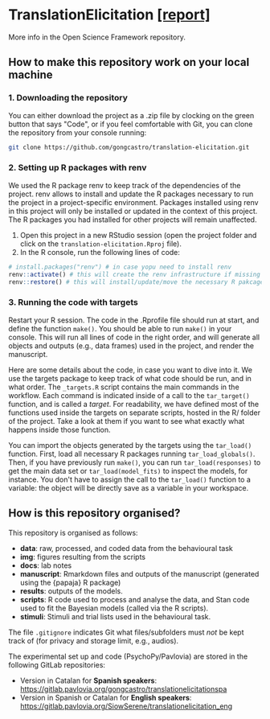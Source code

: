 # TranslationElicitation [[report]](https://github.com/gongcastro/translation-elicitation/blob/main/docs/report.md)


More info in the Open Science Framework repository.

## How to make this repository work on your local machine


### 1. Downloading the repository

You can either download the project as a .zip file by clocking on the green button that says "Code", or if you feel comfortable with Git, you can clone the repository from your console running:

```bash
git clone https://github.com/gongcastro/translation-elicitation.git
```

### 2. Setting up R packages with renv


We used the R package renv to keep track of the dependencies of the project. renv allows to install and update the R packages necessary to run the project in a project-specific environment. Packages installed using renv in this project will only be installed or updated in the context of this project. The R packages you had installed for other projects will remain unaffected. 

1) Open this project in a new RStudio session (open the project folder and click on the `translation-elicitation.Rproj` file). 
2) In the R console, run the following lines of code:

```r
# install.packages("renv") # in case yopu need to install renv
renv::activate() # this will create the renv infrastructure if missing
renv::restore() # this will install/update/move the necessary R pakcages into this project
```

### 3. Running the code with targets

Restart your R session. The code in the .Rprofile file should run at start, and define the function `make()`. You should be able to run `make()` in your console. This will run all lines of code in the right order, and will generate all objects and outputs (e.g., data frames) used in the project, and render the manuscript.


Here are some details about the code, in case you want to dive into it. We use the targets package to keep track of what code should be run, and in what order. The `_targets.R` script contains the main commands in the workflow. Each command is indicated inside of a call to the `tar_target()` function, and is called a *target*. For readability, we have defined most of the functions used inside the targets on separate scripts, hosted in the R/ folder of the project. Take a look at them if you want to see what exactly what happens inside those function.


You can import the objects generated by the targets using the `tar_load()` function. First, load all necessary R packages running `tar_load_globals()`. Then, if you have previously run `make()`, you can run `tar_load(responses)` to get the main data set or `tar_load(model_fits)` to inspect the models, for instance. You don't have to assign the call to the `tar_load()` function to a variable: the object will be directly save as a variable in your workspace. 



## How is this repository organised?

This repository is organised as follows:

* **data**: raw, processed, and coded data from the behavioural task
* **img**: figures resulting from the scripts
* **docs**: lab notes
* **manuscript**: Rmarkdown files and outputs of the manuscript (generated using the {papaja} R package)
* **results**: outputs of the models.
* **scripts**: R code used to process and analyse the data, and Stan code used to fit the Bayesian models (called via the R scripts).
* **stimuli**: Stimuli and trial lists used in the behavioural task.

The file `.gitignore` indicates Git what files/subfolders must *not* be kept track of (for privacy and storage limit, e.g., audios).

The experimental set up and code (PsychoPy/Pavlovia) are stored in the following GitLab repositories:

* Version in Catalan for **Spanish speakers**: https://gitlab.pavlovia.org/gongcastro/translationelicitationspa
* Version in Spanish or Catalan for **English speakers**: https://gitlab.pavlovia.org/SiowSerene/translationelicitation_eng 
